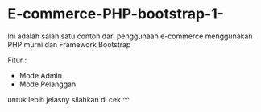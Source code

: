 # E-commerce-PHP-bootstrap-1-
Ini adalah salah satu contoh dari penggunaan e-commerce menggunakan PHP murni dan Framework Bootstrap

Fitur : 
* Mode Admin 
* Mode Pelanggan

untuk lebih jelasny silahkan di cek ^^
